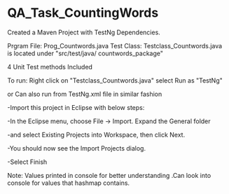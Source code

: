 # QA_Task_CountingWords

Created a Maven Project with TestNg Dependencies.

Prgram File:  Prog_Countwords.java 
Test Class:    Testclass_Countwords.java is located under "src/test/java/ countwords_package"

4 Unit Test methods Included

To run:  Right click on "Testclass_Countwords.java"  select Run as "TestNg"

or Can also run from TestNg.xml file in similar fashion


-Import this project in Eclipse with below steps: 

-In the Eclipse menu, choose File -> Import. Expand the General folder 

-and select Existing Projects into Workspace, then click Next. 

-You should now see the Import Projects dialog. 

-Select Finish


Note: Values printed in console for better understanding .Can look into console for values that hashmap contains. 
